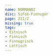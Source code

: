 ```yaml
---
name: NORMAND2
disc: SiFoX-Finnugor
page: 221/2
missing: true
tags:
- Estnisch
- Finnisch
- Finnugrisch
- Lettisch
---
```

